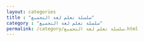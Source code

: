 ```yaml
---
layout: categories
title : "سلسلة تعلم لغة التجميع"
category : "سلسلة تعلم لغة التجميع"
permalink: /category/سلسلة تعلم لغة التجميع.html
---
```


